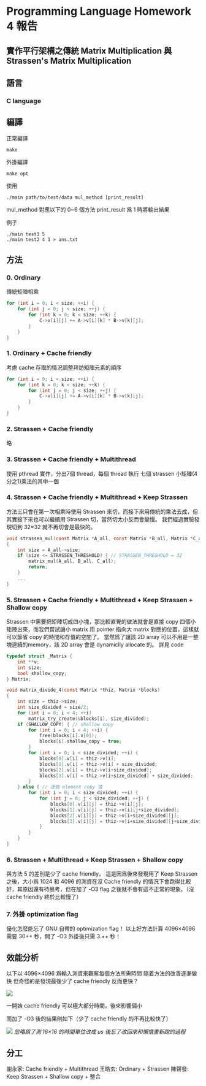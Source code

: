 # Programming Language Homework 4 報告
## 實作平行架構之傳統 Matrix Multiplication 與 Strassen's Matrix Multiplication

## 語言
### C language

## 編譯
正常編譯
```
make
```
外掛編譯
```
make opt
```

使用
```
./main path/to/test/data mul_method [print_result]
```
mul_method 對應以下的 0~6 個方法
print_result 爲 1 時將輸出結果

例子
```
./main test3 5
./main test2 4 1 > ans.txt
```

## 方法
### 0. Ordinary
傳統矩陣相乘
```c
for (int i = 0; i < size; ++i) {
    for (int j = 0; j < size; ++j) {
        for (int k = 0; k < size; ++k) {
            C->v[i][j] += A->v[i][k] * B->v[k][j];
        }
    }
}
```
### 1. Ordinary + Cache friendly
考慮 cache 存取的情況調整拜訪矩陣元素的順序
```c
for (int i = 0; i < size; ++i) {
    for (int k = 0; k < size; ++k) {
        for (int j = 0; j < size; ++j) {
            C->v[i][j] += A->v[i][k] * B->v[k][j];
        }
    }
}
```
### 2. Strassen + Cache friendly
略

### 3. Strassen + Cache friendly + Multithread
使用 pthread 實作，分出7個 thread，每個 thread 執行 七個 strassen 小矩陣(4分之1)乘法的其中一個

### 4. Strassen + Cache friendly + Multithread + Keep Strassen
方法三只會在第一次相乘時使用 Strassen 來切，而接下來用傳統的乘法去成，但其實接下來也可以繼續用 Strassen 切，當然切太小反而會變慢。
我們經過實驗發現切到 32×32 就不再切會是最快的。
```c
void strassen_mul(const Matrix *A_all, const Matrix *B_all, Matrix *C_all, bool parallel)
{    
    int size = A_all->size;
    if (size <= STRASSEN_THRESHOLD) { // STRASSEN_THRESHOLD = 32
        matrix_mul(A_all, B_all, C_all);
        return;
    }
    ...
}
```
### 5. Strassen + Cache friendly + Multithread + Keep Strassen + Shallow copy
Strassen 中需要把矩陣切成四小塊，那比較直覺的做法就會是直接 copy 四個小矩陣出來，而我們嘗試讓小 matrix 用 pointer 指向大 matrix 對應的位置，這樣就可以節省 copy 的時間和存值的空間了。
當然爲了讓該 2D array 可以不用是一整塊連續的memory，該 2D array 會是 dynamiclly allocate 的。
詳見 code
```c
typedef struct _Matrix {
    int **v; 
    int size;
    bool shallow_copy;
} Matrix; 
```
```c
void matrix_divide_4(const Matrix *thiz, Matrix *blocks)
{            
    int size = thiz->size;
    int size_divided = size/2;
    for (int i = 0; i < 4; ++i)
        matrix_try_create(&blocks[i], size_divided);
    if (SHALLOW_COPY) { // shallow copy
        for (int i = 0; i < 4; ++i) {
            free(blocks[i].v[0]);
            blocks[i].shallow_copy = true;
        }    
        for (int i = 0; i < size_divided; ++i) {
            blocks[0].v[i] = thiz->v[i];
            blocks[1].v[i] = thiz->v[i] + size_divided;
            blocks[2].v[i] = thiz->v[i+size_divided];
            blocks[3].v[i] = thiz->v[i+size_divided] + size_divided;
        }    
    } else { // 逐個 element copy 值
        for (int i = 0; i < size_divided; ++i) {
            for (int j = 0; j < size_divided; ++j) {                                                    
                blocks[0].v[i][j] = thiz->v[i][j];
                blocks[1].v[i][j] = thiz->v[i][j+size_divided];
                blocks[2].v[i][j] = thiz->v[i+size_divided][j];
                blocks[3].v[i][j] = thiz->v[i+size_divided][j+size_divided];
            }
        }    
    }        
}       
```
### 6. Strassen + Multithread + Keep Strassen + Shallow copy
與方法 5 的差別是少了 cache friendly。
這是因爲後來發現用了 Keep Strassen 之後，大小爲 1024 和 4096 的測資在沒 Cache friendly 的情況下會跑得比較好，其原因還有待思考，但在加了 -O3 flag 之後就不會有這不正常的現象。（沒 cache friendly 終於比較慢了）

### 7. 外掛 optimization flag
優化怎麼能忘了 GNU 自帶的 optimization flag！
以上好方法計算 4096×4096 需要 30++ 秒，開了 -O3 外掛後只需 3.++ 秒！

## 效能分析

以下以 4096×4096 爲輸入測資來觀察每個方法所需時間
隨着方法的改善逐漸變快
但奇怪的是發現最後少了 cache friendly 反而更快？

![](https://i.imgur.com/MvkdO4a.png)

一開始 cache friendly 可以極大部分時間，後來影響偏小

而加了 -O3 後的結果則如下（少了 cache friendly 的不再比較快了）

![](https://i.imgur.com/NpISlPs.png)
*忽略爲了測 16×16 的時間單位改成 us 後忘了改回來和懶惰重新跑的過程*

## 分工

謝永家: Cache friendly + Multithread
王皓玄: Ordinary + Strassen
陳聲發: Keep Strassen + Shallow copy + 整合
